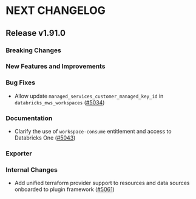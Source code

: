# NEXT CHANGELOG

## Release v1.91.0

### Breaking Changes

### New Features and Improvements

### Bug Fixes

* Allow update `managed_services_customer_managed_key_id` in `databricks_mws_workspaces` ([#5034](https://github.com/databricks/terraform-provider-databricks/pull/5034))

### Documentation

* Clarify the use of `workspace-consume` entitlement and access to Databricks One ([#5043](https://github.com/databricks/terraform-provider-databricks/pull/5043))

### Exporter

### Internal Changes
* Add unified terraform provider support to resources and data sources onboarded to plugin framework ([#5061](https://github.com/databricks/terraform-provider-databricks/pull/5061))
